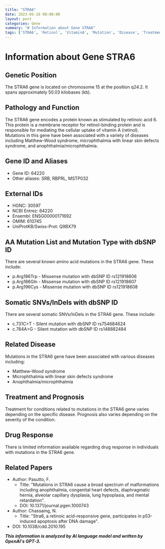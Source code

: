 ```yaml
---
title: "STRA6"
date: 2023-05-16 00:00:00
layout: post
categories: Gene
summary: "# Information about Gene STRA6"
tags: ['STRA6', 'Retinol', 'VitaminA', 'Mutation', 'Disease', 'Treatment', 'Prognosis', 'Apoptosis']
---
```


# Information about Gene STRA6

## Genetic Position

The STRA6 gene is located on chromosome 15 at the position  q24.2. It spans approximately 50.03 kilobases (kb).

## Pathology and Function

The STRA6 gene encodes a protein known as stimulated by retinoic acid 6. This protein is a membrane receptor for retinol-binding protein and is responsible for mediating the cellular uptake of vitamin A (retinol). Mutations in this gene have been associated with a variety of diseases including Matthew-Wood syndrome, microphthalmia with linear skin defects syndrome, and anophthalmia/microphthalmia.

## Gene ID and Aliases

- Gene ID: 64220
- Other aliases: SRB, RBPRL, MSTP032

## External IDs

- HGNC: 30597
- NCBI Entrez: 64220
- Ensembl: ENSG00000171692
- OMIM: 610745
- UniProtKB/Swiss-Prot: Q9BX79

## AA Mutation List and Mutation Type with dbSNP ID

There are several known amino acid mutations in the STRA6 gene. These include:

- p.Arg186Trp - Missense mutation with dbSNP ID rs121918606
- p.Arg186Gln - Missense mutation with dbSNP ID rs121918607
- p.Arg196Cys - Missense mutation with dbSNP ID rs121918608

## Somatic SNVs/InDels with dbSNP ID

There are several somatic SNVs/InDels in the STRA6 gene. These include:

- c.731C>T - Silent mutation with dbSNP ID rs754684624
- c.784A>G - Silent mutation with dbSNP ID rs148882484

## Related Disease

Mutations in the STRA6 gene have been associated with various diseases including:

- Matthew-Wood syndrome
- Microphthalmia with linear skin defects syndrome
- Anophthalmia/microphthalmia

## Treatment and Prognosis

Treatment for conditions related to mutations in the STRA6 gene varies depending on the specific disease. Prognosis also varies depending on the severity of the condition.

## Drug Response

There is limited information available regarding drug response in individuals with mutations in the STRA6 gene.

## Related Papers

- Author: Pasutto, F.
  - Title: "Mutations in STRA6 cause a broad spectrum of malformations including anophthalmia, congenital heart defects, diaphragmatic hernia, alveolar capillary dysplasia, lung hypoplasia, and mental retardation". 
  - DOI: 10.1371/journal.pgen.1000743 
- Author: Chassaing, N.
  - Title: "Stra6, a retinoic acid-responsive gene, participates in p53-induced apoptosis after DNA damage". 
- DOI: 10.1038/cdd.2010.195

**_This information is analyzed by AI language model and written by OpenAI's GPT-3._**